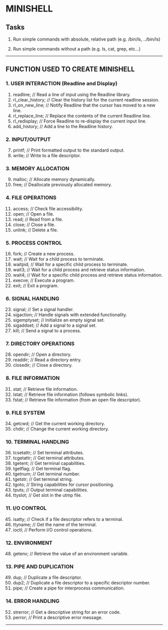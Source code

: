 # MINISHELL
## Tasks
1. Run simple commands with absolute, relative path (e.g. /bin/ls, ../bin/ls)

2. Run simple commands without a path (e.g. ls, cat, grep, etc…)
____________________________________________
## FUNCTION USED TO CREATE MINISHELL

### 1. USER INTERACTION (Readline and Display)
1. readline;            // Read a line of input using the Readline library.
2. rl_clear_history;    // Clear the history list for the current readline session.
3. rl_on_new_line;      // Notify Readline that the cursor has moved to a new line.
4. rl_replace_line;         // Replace the contents of the current Readline line.
5. rl_redisplay;        // Force Readline to re-display the current input line.
6. add_history;         // Add a line to the Readline history.

### 2. INPUT/OUTPUT
7. printf;           // Print formatted output to the standard output.
8. write;           // Write to a file descriptor.

### 3. MEMORY ALLOCATION
9. malloc;          // Allocate memory dynamically.
10. free;           // Deallocate previously allocated memory.

### 4. FILE OPERATIONS
11. access;         // Check file accessibility.
12. open;           // Open a file.
13. read;           // Read from a file.
14. close;           // Close a file.
15. unlink;         // Delete a file.

### 5. PROCESS CONTROL
16. fork;           // Create a new process.
17. wait;           // Wait for a child process to terminate.
18. waitpid;        // Wait for a specific child process to terminate.
19. wait3;          // Wait for a child process and retrieve status information.
20. wait4;          // Wait for a specific child process and retrieve status information.
21. execve;         // Execute a program.
22. exit;            // Exit a program.

### 6. SIGNAL HANDLING
23. signal;         // Set a signal handler.
24. sigaction;       // Handle signals with extended functionality.
25. sigemptyset;     // Initialize an empty signal set.
26. sigaddset;       // Add a signal to a signal set.
27. kill;           // Send a signal to a process.

### 7. DIRECTORY OPERATIONS
28. opendir;         // Open a directory.
29. readdir;         // Read a directory entry.
30. closedir;        // Close a directory.

### 8. FILE INFORMATION
31. stat;           // Retrieve file information.
32. lstat;          // Retrieve file information (follows symbolic links).
33. fstat;          // Retrieve file information (from an open file descriptor).

### 9. FILE SYSTEM
34. getcwd;         // Get the current working directory.
35. chdir;          // Change the current working directory.

### 10. TERMINAL HANDLING
36. tcsetattr;      // Set terminal attributes.
37. tcgetattr;      // Get terminal attributes.
38. tgetent;        // Get terminal capabilities.
39. tgetflag;       // Get terminal flag.
40. tgetnum;        // Get terminal number.
41. tgetstr;        // Get terminal string.
42. tgoto;          // String capabilities for cursor positioning.
43. tputs;          // Output terminal capabilities.
44. ttyslot;        // Get slot in the utmp file.

### 11. I/O CONTROL
45. isatty;         // Check if a file descriptor refers to a terminal.
46. ttyname;         // Get the name of the terminal.
47. ioctl;           // Perform I/O control operations.

### 12. ENVIRONMENT
48. getenv;         // Retrieve the value of an environment variable.

### 13. PIPE AND DUPLICATION
49. dup;             // Duplicate a file descriptor.
50. dup2;           // Duplicate a file descriptor to a specific descriptor number.
51. pipe;           // Create a pipe for interprocess communication.

### 14. ERROR HANDLING
52. strerror;       // Get a descriptive string for an error code.
53. perror;         // Print a descriptive error message.
_________________________________________________________
